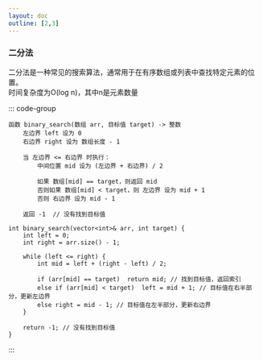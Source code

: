 ```yaml
---
layout: doc
outline: [2,3]
---
```


### 二分法

二分法是一种常见的搜索算法，通常用于在有序数组或列表中查找特定元素的位置。  
时间复杂度为O(log n)，其中n是元素数量


::: code-group

```text[伪代码]
函数 binary_search(数组 arr, 目标值 target) -> 整数
    左边界 left 设为 0
    右边界 right 设为 数组长度 - 1
    
    当 左边界 <= 右边界 时执行：
        中间位置 mid 设为 (左边界 + 右边界) / 2
        
        如果 数组[mid] == target，则返回 mid
        否则如果 数组[mid] < target，则 左边界 设为 mid + 1
        否则 右边界 设为 mid - 1
    
    返回 -1  // 没有找到目标值
```

```c++[C++]
int binary_search(vector<int>& arr, int target) {
    int left = 0;
    int right = arr.size() - 1;

    while (left <= right) {
        int mid = left + (right - left) / 2;

        if (arr[mid] == target)  return mid; // 找到目标值，返回索引
        else if (arr[mid] < target)  left = mid + 1; // 目标值在右半部分，更新左边界
        else right = mid - 1; // 目标值在左半部分，更新右边界
    }

    return -1; // 没有找到目标值
}
```

:::
